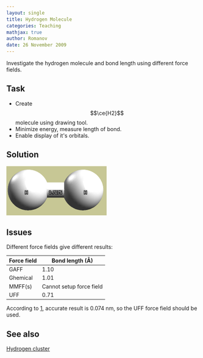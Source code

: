 ```yaml
---
layout: single
title: Hydrogen Molecule
categories: Teaching
mathjax: true
author: Romanov
date: 26 November 2009‎
---
```


Investigate the hydrogen molecule and bond length using different force fields.

Task
----

-   Create $$\ce{H2}$$ molecule using drawing tool.
-   Minimize energy, measure length of bond.
-   Enable display of it's orbitals.

Solution
--------

![](/images/Hydrogen_molecule.png)

Issues
------

Different force fields give different results:

| Force field | Bond length (Å)          |
|-------------|--------------------------|
| GAFF        | 1.10                     |
| Ghemical    | 1.01                     |
| MMFF(s)     | Cannot setup force field |
| UFF         | 0.71                     |


According to [1](http://hyperphysics.phy-astr.gsu.edu/hbase/molecule/hmol.html), accurate result is 0.074 nm, so the UFF force field should be used.

See also
--------

[Hydrogen cluster](../hydrogen_cluster)
